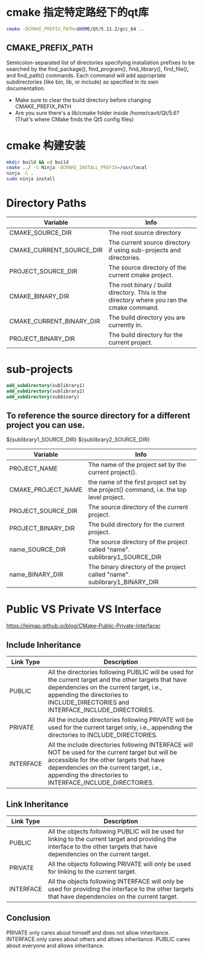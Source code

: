 # cmake 指定特定路经下的qt库

``` sh
cmake -DCMAKE_PREFIX_PATH=$HOME/Qt/5.11.2/gcc_64 ..
```

## CMAKE_PREFIX_PATH

Semicolon-separated list of directories specifying installation prefixes to be searched by the find_package(), find_program(), find_library(), find_file(), and find_path() commands. Each command will add appropriate subdirectories (like bin, lib, or include) as specified in its own documentation.

- Make sure to clear the build directory before changing CMAKE_PREFIX_PATH
- Are you sure there's a lib/cmake folder inside /home/cavit/Qt/5.6? (That's where CMake finds the Qt5 config files)

# cmake 构建安装

``` sh
mkdir build && cd build
cmake ../ -G Ninja -DCMAKE_INSTALL_PREFIX=/usr/local
ninja -C .
sudo ninja install
```

# Directory Paths

|Variable|Info|
|--|--|
CMAKE_SOURCE_DIR |  The root source directory
CMAKE_CURRENT_SOURCE_DIR | The current source directory if using sub-projects and directories.
PROJECT_SOURCE_DIR | The source directory of the current cmake project.
CMAKE_BINARY_DIR |  The root binary / build directory. This is the directory where you ran the cmake command.
CMAKE_CURRENT_BINARY_DIR | The build directory you are currently in.
PROJECT_BINARY_DIR |  The build directory for the current project.

# sub-projects

```cmake
add_subdirectory(sublibrary1)
add_subdirectory(sublibrary2)
add_subdirectory(subbinary)
```

## To reference the source directory for a different project you can use.

${sublibrary1_SOURCE_DIR}
${sublibrary2_SOURCE_DIR}

|Variable|Info|
|--|--|
PROJECT_NAME | The name of the project set by the current project().
CMAKE_PROJECT_NAME | the name of the first project set by the project() command, i.e. the top level project.
PROJECT_SOURCE_DIR | The source directory of the current project.
PROJECT_BINARY_DIR | The build directory for the current project.
name_SOURCE_DIR | The source directory of the project called "name". sublibrary1_SOURCE_DIR
name_BINARY_DIR | The binary directory of the project called "name". sublibrary1_BINARY_DIR

# Public VS Private VS Interface

https://leimao.github.io/blog/CMake-Public-Private-Interface/

## Include Inheritance

|Link Type|Description|
|--|--|
PUBLIC | All the directories following PUBLIC will be used for the current target and the other targets that have dependencies on the current target, i.e., appending the directories to INCLUDE_DIRECTORIES and INTERFACE_INCLUDE_DIRECTORIES.
PRIVATE | All the include directories following PRIVATE will be used for the current target only, i.e., appending the directories to INCLUDE_DIRECTORIES.
INTERFACE | All the include directories following INTERFACE will NOT be used for the current target but will be accessible for the other targets that have dependencies on the current target, i.e., appending the directories to INTERFACE_INCLUDE_DIRECTORIES. 

## Link Inheritance

|Link Type|Description|
|--|--|
PUBLIC | All the objects following PUBLIC will be used for linking to the current target and providing the interface to the other targets that have dependencies on the current target.
PRIVATE	| All the objects following PRIVATE will only be used for linking to the current target.
INTERFACE | All the objects following INTERFACE will only be used for providing the interface to the other targets that have dependencies on the current target.

## Conclusion

PRIVATE only cares about himself and does not allow inheritance. INTERFACE only cares about others and allows inheritance. PUBLIC cares about everyone and allows inheritance.
